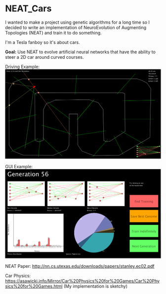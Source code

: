 # NEAT_Cars

  I wanted to make a project using genetic algorithms for a long time so I decided to write an implementation of NeuroEvolution of Augmenting Topologies (NEAT) and train it to do something.

  I'm a Tesla fanboy so it's about cars.


**Goal:** Use NEAT to evolve artificial neural networks that have the ability to steer a 2D car around curved courses.

Driving Example:
![KAnsei Dorifto??](https://raw.githubusercontent.com/tdude92/NEAT_Cars/main/car_drive_demo.gif)

GUI Example:
![Interface Demo](https://raw.githubusercontent.com/tdude92/NEAT_Cars/main/gensummary_demo.png)


NEAT Paper: http://nn.cs.utexas.edu/downloads/papers/stanley.ec02.pdf

Car Physics: https://asawicki.info/Mirror/Car%20Physics%20for%20Games/Car%20Physics%20for%20Games.html (My implementation is sketchy)
